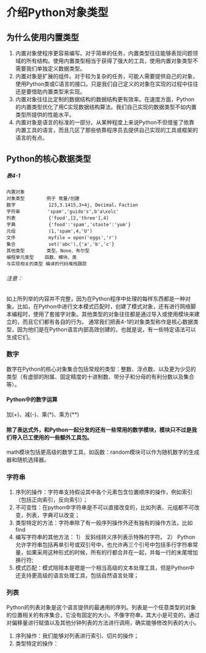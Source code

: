# 介绍Python对象类型
## 为什么使用内置类型
1. 内置对象使程序更容易编写。对于简单的任务，内置类型往往能够表现问题领域的所有结构。使用内置类型相当于获得了强大的工具，使用内置对象类型不需要我们单独定义数据类型。
2. 内置对象是扩展的组件。对于较为复杂的任务，可能人需要提供自己的对象，使用Python类或C语言的接口。只是我们自己定义的对象在实现的过程中往往还是要借助内置类型来实现。
3. 内置对象往往比定制的数据结构的数据结构更有效率。在速度方面，Python的内置类型优化了用C实现数据结构算法。我们自己实现的数据类型不如内置类型所提供的性能水平。
4. 内置对象是语言的标准的一部分。从某种程度上来说Python不但借鉴了依靠内置工具的语言，而且几区了那些依靠程序员去提供自己实现的工具或框架的语言的有点。
## Python的核心数据类型
##### 表4-1
    内置对象
    对象类型        例子 常量/创建
    数字            123,3.1415,3+4j, Decimal，Faction
    字符串          'spam','guido's',b'a\xolc'
    列表            {'food',[2,'three'],4]
    字典            {'food':'spam','staste':'yum'}
    元组            (1,'spam',4,'U')
    文件            myfile = open('eggs','r')
    集合            set('abc'),{'a','b','c'}
    其他类型        类型、None、布尔型
    编程单元类型    函数、模块、类
    与实现相关的类型 编译的代码堆栈跟踪
###### 注意：
如上所列举的内容并不完整，因为在Python程序中处理的每样东西都是一种对象。比如，在Python中进行文本模式匹配时，创建了模式对象，还有进行网络脚本编程时，使用了套接字对象。其他类型的对象往往都是通过导入或使用模块来建立的，而且它们都有各自的行为。
通常我们把表4-1的对象类型称作是核心数据类型，因为他们是在Python语言内部高效创建的，也就是说，有一些特定语法可以生成它们。
### 数字
数字在Python的核心对象集合包括常规的类型：整数、浮点数、以及更为少见的类型（有虚部的附属、固定精度的十进制数、带分子和分母的有利分数以及集合等）。
#### Python中的数字运算
加(+)、减(-)、乘(*)、乘方(**)
####  除了表达式外，和Python一起分发的还有一些常用的数学模块，模块只不过是我们导入已工使用的一些额外工具包。
math模块包括更高级的数学工具，如函数：random模块可以作为随机数字的生成器和随机选择器。
### 字符串
1. 序列的操作：字符串支持假设其中各个元素包含位置顺序的操作，例如索引（包括正向索引，反向索引）；
2. 不可变性：在python中字符串是不可以直接改变的，比如列表、元组都不可改变，列表，字典可以改变；
3. 类型特定的方法：字符串除了有一般序列操作外还有独有的操作方法，比如find
4. 编写字符串的其他方法：
   1） 反斜线转义序列表示特殊的字符。
   2） Python允许字符串包括再单引号或双引号中，也允许再三个引号中包括多行字符串常量，如果采用这种形式的时候，所有的行都合并在一起，并每一行的末尾增加换行符;
6. 模式匹配：模式陪陪本是嗯是一个相当高级的文本处理工具，但是Python中还支持更高级的语言处理工具，包括自然语言处理；
### 列表
Python的列表对象是这个语言提供的最通用的序列。列表是一个任意类型的对象的位置相关的有序集合，它没有固定的大小。不像字符串，其大小是可变的，通过对偏移量进行赋值以及其他分钟列表的方法进行调用，确实能够修改列表的大小。
1. 序列操作：我们能够对列表进行索引、切片的操作；
2. 类型特定的操作：
